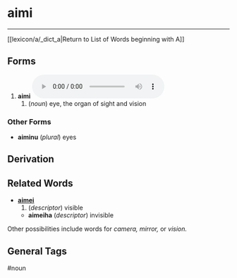 # aimi
---
[[lexicon/a/_dict_a|Return to List of Words beginning with A]]

## Forms
1. **aimi** ![](audio/01-adob/mp3/aimi.mp3)
	1. (_noun_) eye, the organ of sight and vision

### Other Forms

- **aiminu** (_plural_) eyes

## Derivation

## Related Words

- **[aimei](aimei.md)**
	1. (_descriptor_) visible
	- **aimeiha** (_descriptor_) invisible

 Other possibilities include words for _camera, mirror,_ or _vision._

## General Tags

#noun
